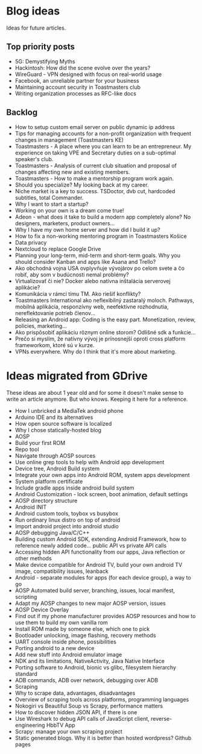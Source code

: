 # Blog ideas
Ideas for future articles.

## Top priority posts
- 5G: Demystifying Myths
- Hackintosh: How did the scene evolve over the years?
- WireGuard - VPN designed with focus on real-world usage
- Facebook, an unreliable partner for your business
- Maintaining account security in Toastmasters club
- Writing organization processes as RFC-like docs

## Backlog
- How to setup custom email server on public dynamic ip address
- Tips for managing accounts for a non-profit organization with frequent changes in management (Toastmasters KE)
- Toastmasters - A place where you can learn to be an entrepreneur. My experience on taking VPE and Secretary duties on a sub-optimal speaker's club.
- Toastmasters - Analysis of current club situation and proposal of changes affecting new and existing members.
- Toastmasters - How to make a mentorship program work again.
- Should you specialize? My looking back at my career.
- Niche market is a key to success. TSDoctor, dvb cut, hardcoded subtitles, total Commander.
- Why I want to start a startup?
- Working on your own is a dream come true!
- Adeon - what does it take to build a modern app completely alone? No designers, marketers, product owners...
- Why I have my own home server and how did I build it up?
- How to fix a non-working mentoring program in Toastmasters Košice
- Data privacy
- Nextcloud to replace Google Drive
- Planning your long-term, mid-term and short-term goals. Why you should consider Kanban and apps like Asana and Trello?
- Ako obchodná vojna USA ovplyvňuje vývojárov po celom svete a čo robiť, aby som v budúcnosti nemal problémy?
- Virtualizovať či nie? Docker alebo natívna inštalácia serverovej aplikácie?
- Komunikácia v rámci tímu TM. Ako riešiť konflikty?
- Toastmasters International ako neflexibilný zastaralý moloch. Pathways, mobilná aplikácia, responzívny web, neefektívne rozhodnutia, nereflektovanie potrieb členov...
- Releasing an Android app: Coding is the easy part. Monetization, review, policies, marketing...
- Ako prispôsobiť aplikáciu rôznym online storom? Odlišné sdk a funkcie...
- Prečo si myslím, že natívny vývoj je prínosnejší oproti cross platform frameworkom, ktoré sú v kurze.
- VPNs everywhere. Why do I think that it's more about marketing.


# Ideas migrated from GDrive
These ideas are about 1 year old and for some it doesn't make sense to write an article anymore. But who knows. Keeping it here for a reference.

- How I unbricked a MediaTek android phone
- Arduino IDE and its alternatives
- How open source software is localized
- Why I chose statically-hosted blog
- AOSP
- Build your first ROM
- Repo tool
- Navigate through AOSP sources
- Use online grep tools to help with Android app development
- Device tree, Android Build system
- Integrate your own apps into Android ROM, system apps development
- System platform certificate
- Include gradle apps inside android build system
- Android Customization - lock screen, boot animation, default settings
- AOSP directory structure
- Android INIT
- Android custom tools, toybox vs busybox
- Run ordinary linux distro on top of android
- Import android project into android studio
- AOSP debugging Java/C/C++
- Building custom Android SDK, extending Android Framework, how to reference newly added code… public API vs private API calls
- Accessing hidden API functionality from our apps, Java reflection or other methods
- Make device compatible for Android TV, build your own android TV image, compatibility issues, leanback
- Android - separate modules for apps (for each device group), a way to go
- AOSP Automated build server, branching, issues, local manifest, scripting
- Adapt my AOSP changes to new major AOSP version, issues
- AOSP Device Overlay
- Find out if my phone manufacturer provides AOSP resources and how to use them to build my own vanilla rom
- Install ROM made by someone else, which one to pick
- Bootloader unlocking, image flashing, recovery methods
- UART console inside phone, possibilities
- Porting android to a new device
- Add new stuff into Android emulator image
- NDK and its limitations, NativeActivity, Java Native Interface
- Porting software to Android, bionic vs glibc, filesystem hierarchy standard
- ADB commands, ADB over network, debugging over ADB
- Scraping
- Why to scrape data, advantages, disadvantages
- Overview of scraping tools across platforms, programming languages
- Nokogiri vs Beautiful Soup vs Scrapy, performance matters
- How to discover hidden JSON API, if there is one
- Use Wireshark to debug API calls of JavaScript client, reverse-engineering HbbTV App
- Scrapy: manage your own scraping project
- Static generated blogs. Why it is better than hosted wordpress? Github pages
